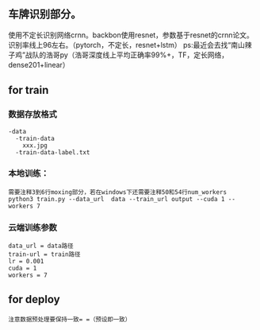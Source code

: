 ## 车牌识别部分。
使用不定长识别网络crnn。backbon使用resnet，参数基于resnet的crnn论文。识别率线上96左右。（pytorch，不定长，resnet+lstm）
ps:最近会去找“南山辣子鸡”战队的浩哥py（浩哥深度线上平均正确率99%+，TF，定长网络，dense201+linear）
## for train
### 数据存放格式
	-data
	  -train-data
	    xxx.jpg
	  -train-data-label.txt

### 本地训练：
	需要注释3到6行moxing部分，若在windows下还需要注释50和54行num_workers
	python3 train.py --data_url  data --train_url output --cuda 1 --workers 7
### 云端训练参数
	data_url = data路径
	train-url = train路径
	lr = 0.001
	cuda = 1
	workers = 7 
	
## for deploy 
	注意数据预处理要保持一致= =（预设即一致）
